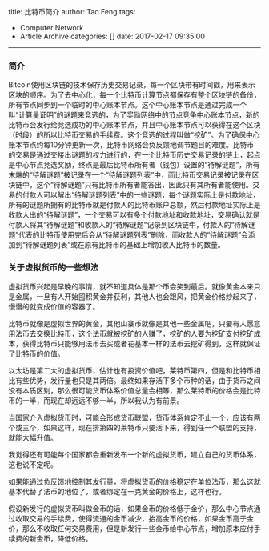 title: 比特币简介
author: Tao Feng
tags:
  - Computer Network
  - Article Archive
categories: []
date: 2017-02-17 09:35:00
---
### 简介
Bitcoin使用区块链的技术保存历史交易记录，每一个区块带有时间戳，用来表示区块的顺序。为了去中心化，每一个比特币计算节点都保存有整个区块链的备份，所有节点同步到一个临时的中心账本节点。这个中心账本节点是通过完成一个叫“计算量证明”的谜题来竞选的，为了奖励网络中的节点竞争中心账本节点，新的比特币会发行给竞选成功的中心账本节点，并且中心账本节点可以获得在这个区块（时段）的所以比特币交易的手续费。这个竞选的过程叫做“挖矿”。为了确保中心账本节点约每10分钟更新一次，比特币网络会负反馈地调节题目的难度。比特币的交易是通过交接出谜题的权力进行的，在一个比特币历史交易记录的链上，起点是中心节点竞选奖励，终点是最后比特币所有者（钱包）设置的“待解谜题”，所有末端的“待解谜题”被记录在一个“待解谜题列表“中，而比特币交易记录被记录在区块链中，这个“待解谜题”只有比特币所有者能答出，因此只有其所有者能使用。交易的付款人可以解出“待解谜题列表”中的一些谜题，每个谜题实际上是付款地址，所有的谜题所拥有的比特币就是付款人的比特币账户总额，然后付款地址实际上是收款人出的“待解谜题”，一个交易可以有多个付款地址和收款地址，交易确认就是付款人将其“待解谜题”和收款人的“待解谜题”记录到区块链中，付款人的“待解谜题”代表的比特币使用完后会从“待解谜题列表”删除，而收款人的“待解谜题”会添加到“待解谜题列表”或在原有比特币的基础上增加收入比特币的数量。

<!-- more -->

### 关于虚拟货币的一些想法
虚拟货币兴起是早晚的事情，就不知道具体是那个币会笑到最后。就像黄金本来只是金属，一旦有人开始囤积黄金并获利，其他人也会跟风，把黄金价格炒起来了，慢慢的就变成价值的容器了。

比特币就像是虚拟世界的黄金，其他山寨币就像是其他一些金属吧，只要有人愿意用法币去交换比特币，这个法币就被挖矿的人赚了，挖矿的人要为挖矿支付挖矿成本，获得比特币只能够用法币去买或者花基本一样的法币去挖矿得到，这样就保证了比特币的价值。

以太坊是第二大的虚拟货币，估计也有投资价值吧，莱特币第四，但是和比特币相比有些优势，发行量也只是其两倍。最终如果存活下多个币种的话，由于货币之间没有本质区别，那么很可能货币体系价值总量会相等，那么莱特币的价格会是比特币的一半，而现在却远远不够一半，所以我认为有前景。

当国家介入虚拟货币时，可能会形成货币联盟，货币体系肯定不止一个，应该有两个或三个，如果这样，现在排第四的莱特币只要活下来，得到任一个联盟的支持，就能大幅升值。

我觉得还有可能每个国家都会重新发布一个新的虚拟货币，建立自己的货币体系，这也说不定呢。

如果能通过负反馈地控制其发行量，将虚拟货币的价格稳定在单位法币，那么这就基本代替了法币的地位了，或者绑定在一克黄金的价格上，这样也行。

假设新发行的虚拟货币叫做金币的话，如果金币的价格低于金价，那么中心节点通过收取交易的手续费，使得流通的金币减少，抬高金币的价格，如果金币高于金价，那么不收取任何交易费用，但是新发行一些金币给中心节点，增加原本应付手续费的新金币，降低价格。